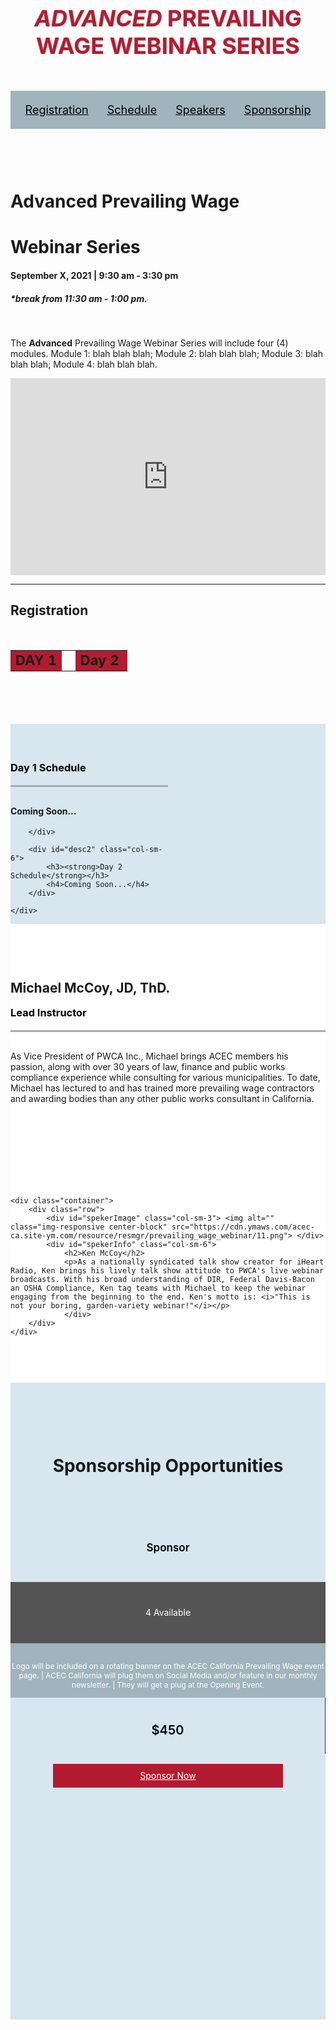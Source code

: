<!-- DO NOT REMOVE STYLING BELOW -->
<style>
    #SpTitleBar {
        display: none;
    }
    #SpSubHead {
        display: none;
    }
    #sp-main {
        width: 100%;
    }
    #SpContent_Container {
        padding: 0;
    }
    #sp-main #left {
        padding-top: 0;
        padding-left: 0;
        padding-right: 0;
    }
    #sp-main #left, #sp-main #right {
        margin-top: 0;
    }
    #SpContent_Container .calloutbox {
        display: none;
    }
    .addthis_toolbox {
        display: none;
    }
    #SpContent_Container .calloutbox {
        display: none;
    }
    #sp-main::before {
        display: none;
    }
    .topTitleOut {
        background: url(https://cdn.ymaws.com/acec-ca.site-ym.com/resource/resmgr/prevailing_wage_webinar/2prevailing_wage_webinar_ban.png) no-repeat scroll center center / cover;
        color: #b31c30;
        font-weight: bold;
        margin-bottom: 0px;
        text-align: center;
        padding: 50px 0px;
        text-shadow: 0 0 3px rgba(0, 0, 0, .3);
        text-transform: uppercase;
        font-size: 36px;
    }
	.smRed {
		color: #b31c30;
		font-weight: bold;
	}
	
	
    #a1, #a2 {
        position: absolute;
        top: 0;
    }
    #testimonialSlider, #sponsor-carousel {
        height: auto !important;
    }
    .navigation {
        background:#a0b4bd;
        padding: 20px 0;
    }
    .inNavIn {
        display: table;
        width: auto;
        margin: 0 auto;
    }
    .inNavIn a {
        display: inline-block;
        padding: 0 15px;
        text-align: center;
        font-size: 18px;
        color: #000;
    }
    .altNav {
        width: 100%;
        height: auto;
        position: fixed;
        top: 134px;
        padding: 20px 0;
        left: 0;
        display: none;
        background: #a0b4bd;
        z-index: 300;
    }
    #topVideo {
        padding: 60px 0;
    }
    /* Begin Testimonial Styles */
    #cpTestimonialOut {
        background: #222d65;
        padding-top: 30px;
        padding-bottom: 30px;
    }
    #testimonialSlider h1 {
        color: #ffffff;
        font-size: 30px;
        font-weight: 300;
        text-align: center;
    }
    #testimonialSlider .carousel-inner {
        margin: 0 auto;
        width: 85%;
    }
    #testimonialSlider .item {
        text-align: center;
        width: 100%;
        margin: 0 auto;
        font-style: italic;
        height: 190px;
    }
    #testimonialSlider .item p {
        color: #fff;
        font-size: 17px;
        line-height: 23px;
    }
    #testimonialSlider h3 {
        color: #fff;
        font-size: 17px;
        font-weight: 700;
        line-height: 21px;
        margin: 0 0 5px;
    }
    #testimonialSlider .carousel-control {
        background-image: none;
        bottom: 50%;
        padding: 0 10px;
        top: auto;
        width: 10%;
        text-shadow: none;
    }
    /*Booking section
        ================================*/
    #prisingOut {
        padding: 60px 0;
    }
    #priceHeading {
        text-align: center;
    }
    .date, .detDes, .detTitle, .pirceInfo, .bookBTN {
        min-height: 70px;
        padding-top: 20px;
    }
    .date {
        color: #000;
        font-size: 17px;
        text-align: center;
        font-weight: 600;
        line-height: 30px;
    }
    .date:after {
        content: "\f0da";
        font-family: FontAwesome;
        right: -11px;
        position: absolute;
        font-size: 35px;
        top: 20px;
        color: #fff;
        z-index: 10;
    }
    .detDes {
        padding-top: 17px;
        font-size: 12px;
        background: #a0b4bd;
        color: #fff;
        overflow: hidden;
        text-align: center;
    }
    .detTitle {
        background: #545454;
        color: #fff;
        text-align: center;
        line-height: 30px;
    }
    .price {
        padding: 0;
    }
    .details {
        padding: 0;
    }
    .details:after {
        content: "\f0da";
        font-family: FontAwesome;
        right: -10px;
        position: absolute;
        font-size: 35px;
        top: 12px;
        color: #545454;
        z-index: 10;
    }
    .row.bookRow {
        border: 1px solid #222d65;
        margin-top: 20px;
    }
    .pirceInfo {
        border-right: 1px solid #222d65;
        color: #000;
        text-align: center;
        font-size: 20px;
        font-weight: 600;
    }
    .bookBTN {
        padding-top: 16px;
    }
    .bookBTN a {
        display: table;
        width: 73%;
        background: #b31c30;
        color: #fff;
        height: 38px;
        line-height: 38px;
        margin: 0 auto;
        text-align: center;
    }
    .bookBTN a:hover {
        background: #C23E50;
    }
    /*Speakers section
        ================================*/
    #speakersOut {
        padding: 60px 0;
        background: #fff;
    }
    /*Sponsor section
        ================================*/
    #sponsorSlider {
        padding: 60px 0px;
    }
    #sponsorSlider h1 {
        margin-bottom: 30px;
    }
    .sponBTN {
        display: table;
        width: 73%;
        background: #333333;
        color: #fff;
        height: 38px;
        line-height: 38px;
        margin: 0 auto;
        text-align: center;
    }
    .sponBTN:hover {
        background: #888;
    }
    .sTitle {
        text-align: center;
    }
    .MobileSponsorsOut {
        display: none;
    }
    #eventOut {
		padding: 60px 0;
		background: #D7E6EF;
	}
	#desc2 a {
		display: block;
		margin-bottom: 10px;
	}
	div#eventOut h3 i {
		display: block;
		margin-bottom: 10px;
		color: #000;
		font-size: 36px;
	}
	
	#eventOut h3{
	color: #000;
    margin-bottom: 30px;
    margin-top: 0;
    padding-bottom: 18px;
    border-bottom: 3px solid #aaa;
	}
    @media (max-width: 960px) {
    .detTitle {
        min-height: 78px;
    }
	#desc1, #desc2 {
		width: 50%;
	}
	#desc3{
		width:100%;
		}
    }
    
    @media (max-width: 767px) {
    #sp-main {
        padding-top: 0px;
        overflow: hidden;
    }
    #sp-main #left {
        padding-top: 0px;
    }
    .topTitleOut {
        padding: 65px 0px;
        font-size: 30px;
    }
    .altNav, .navigation {
        display: none !important;
    }
    .inNavIn a {
        display: block;
        background: rgba(0,0,0,.1);
        margin-bottom: 10px;
        padding: 10px 0;
    }
    .inNavIn {
        width: 100%;
    }
    #priceHeading {
        text-align: center;
    }
    .detTitle {
        padding-bottom: 18px;
    }
    .date {
        padding: 30px;
        font-size: 27px;
    }
    .date:after {
        Content: "\f0d7";
        right: 0;
        left: 0;
        top: auto;
        bottom: -18px;
    }
    .detTitle {
        padding-bottom: 18px;
        font-size: 25px;
    }
    .details:after {
        Content: "\f0d7";
        right: 0;
        left: 0;
        margin: auto;
        top: auto;
        bottom: -30px;
        width: 20px;
        color: #333333;
        z-index: 33;
    }
    .bookRow {
        text-align: center;
        margin-left: 0 !IMPORTANT;
        margin-right: 0 !important;
        margin-bottom: 40px;
    }
    .detDes {
        font-size: 16px;
        padding: 40px;
    }
    .pirceInfo {
        font-size: 28px;
        border: none;
    }
    #spekerInfo {
        text-align: center;
        padding: 40px;
        line-height: 24px;
    }
    .MobileSponsorsOut {
        padding: 60px 0px;
        display: block;
    }
    #sponsorSlider {
        display: none;
    }
    .carousel-control.right {
        height: auto !important;
    }
    .carousel-control.left {
        height: auto !important;
    }
    #testimonialSlider .item {
        height: 250px;
    }
	#desc1, #desc2 {
		width: 100%;
		margin-bottom: 40px;
	}
	.linkCol{
		width:50%;
		}
	.linkCol {
		width: 50%;
		float: left;
	}
    }
    
    @media (max-width: 480px) {
	.linkCol {
		width: 100%;
		float: none;
	}
    #testimonialSlider .item {
        height: 320px;
    }
    #testimonialSlider .item p {
        font-size: 16px;
    }
    }
</style>
<!--Do not remove site will Break-->
<!--Do not remove site will Break-->
<script>
    //Page scroll script!!!!
	$(function(){
		   
		   
			//Anount of separation in Pixels of scroll stoping point	   
		    var offset = 220 ;
		   
		   $('a').click(function(){
				
				if(this.hash){
					//Remove the sign(#) from href
					var noHash = this.hash.substr(1);
					
					//get position of the achor div
					var $toElement = $(".trig[id="+noHash+"]");
					var toPosition = $toElement.offset().top;
					
			        console.log(toPosition);
					
					//animate Scrool
				     $("body,html").animate({
						scrollTop : toPosition - offset
					 },2200);
					
					return false;		
				}			
			});
	//Page scroll script!!!!
    
	//Show Alternative Navigation script!!!!
	$(window).scroll(function () { 
	  	var navTop = $("#a1").offset().top;
		var bTop = $(this).scrollTop();
		 
 		if( bTop >= navTop ){
			 $(".altNav").slideDown();
			 
			}
			else{
				$(".altNav").fadeOut();
				
				}
	});
	//Show Side Nave script!!!!
});
</script>
<!--Do not remove site will Break-->
<!--TOP TITLE-->
<div class="col-sm-12 topTitleOut">
	<div class="container"><i>Advanced</i> Prevailing Wage Webinar Series</div>
</div>
<div class="col-sm-12 navigation">
    <div class="container">
        <div class="inNavIn"> <a href="#a1">Registration</a> <a href="#a2">Schedule</a> <a href="#a3">Speakers</a> <a href="#a4">Sponsorship</a></div>
    </div>
</div>
<div class="col-sm-12 altNav">
    <div class="container">
        <div class="inNavIn"> <a href="#a1">Registration</a> <a href="#a2">Schedule</a> <a href="#a3">Speakers</a> <a href="#a3">Sponsorships</a><a href="#a1">To top</a> </div>
    </div>
</div>
<div id="topVideo" class="col-sm-12 area">
    <div class="trig" id="a1"> </div>
    <div class="container">
        <div class="row">
            <div class="col-sm-6">
		    <h1><strong>Advanced</strong> Prevailing Wage</h1>
		    <h1>Webinar Series</h1>
                <h4>September X, 2021 | 9:30 am - 3:30 pm</h4>
		    <h5><i>*break from 11:30 am - 1:00 pm.</i></h5><br>
		    <p>The <strong>Advanced</strong> Prevailing Wage Webinar Series will include four (4) modules. Module 1: blah blah blah; Module 2: blah blah blah; Module 3: blah blah blah; Module 4: blah blah blah.
                </p>
            </div>
            <div class="col-sm-6">
                <iframe src="https://cdn.ymaws.com/acec-ca.site-ym.com/resource/resmgr/prevailing_wage_webinar/prevailing_wage_logo.png" width="100%" height="315" frameborder="0"></iframe>
          </div>
        </div>
        <hr><div class="trig" id="a1"> </div>
        <h2><i class="fas fa-calendar-alt"></i> Registration</h2>
        <br />
        <table style="text-align: center; width: 481px; height: 42px;" cellpadding="10">
            <tbody>
                <tr>
                    <td style="background-color: #b31c30;">
                        <span style="font-size: 22px;"><b><span style="font-size: 22px;"><span style="font-size: 22px;">DAY 1
</span></span>
                        </b>
                        </span>
                    </td>
                    <td><span style="font-size: 22px;"><b>&nbsp;</b></span></td>
                    <td style="background-color: #b31c30;"><span style="font-size: 22px;"><b>Day 2&nbsp;</b></span></td>
                </tr>
            </tbody>
        </table>
    </div>
</div>

<!-------Event detail---->
<div id="eventOut" class="col-sm-12">
    <div class="trig" id="a2"> </div>
    <div class="container">
        <div id="desc1" class="col-sm-6">
            <h3><strong>Day 1 Schedule</strong></h3>
            <h4>Coming Soon...</h4>

        </div>

        <div id="desc2" class="col-sm-6">
            <h3><strong>Day 2 Schedule</strong></h3>
            <h4>Coming Soon...</h4>
        </div>

    </div>
</div>
<!-------Event detail---->
<!------Speaker Section-------->
<div id="speakersOut" class="col-sm-12">
    <div class="trig" id="a3"> </div>
    <div class="container">
        <div class="row">
            <div id="spekerImage" class="col-sm-3"> <img alt="" class="img-responsive center-block" src="https://cdn.ymaws.com/acec-ca.site-ym.com/resource/resmgr/prevailing_wage_webinar/10.png"> </div>
            <div id="spekerInfo" class="col-sm-6">
                <h2>Michael McCoy, JD, ThD.</h2>
		    <h3>Lead Instructor</h3>
                <p>As Vice President of PWCA Inc., Michael brings ACEC members his passion, along with over 30 years of law, finance and public works compliance experience while consulting for various municipalities. To date, Michael has lectured to and has trained more prevailing wage contractors and awarding bodies than any other public works consultant in California.</p>
                </div>
        </div>
    </div>
</div>
<div id="speakersOut" class="col-sm-12">

    <div class="container">
        <div class="row">
            <div id="spekerImage" class="col-sm-3"> <img alt="" class="img-responsive center-block" src="https://cdn.ymaws.com/acec-ca.site-ym.com/resource/resmgr/prevailing_wage_webinar/11.png"> </div>
            <div id="spekerInfo" class="col-sm-6">
                <h2>Ken McCoy</h2>
                <p>As a nationally syndicated talk show creator for iHeart Radio, Ken brings his lively talk show attitude to PWCA's live webinar broadcasts. With his broad understanding of DIR, Federal Davis-Bacon an OSHA Compliance, Ken tag teams with Michael to keep the webinar engaging from the beginning to the end. Ken's motto is: <i>"This is not your boring, garden-variety webinar!"</i></p>
                </div>
        </div>
    </div>
</div>
<!--------Pricing Heading-------->
        <div id="eventOut" class="col-sm-12">
	<br>
	    <div class="trig" id="a4"> </div>
	    <div id="priceHeading" class="row">
            <h1>Sponsorship Opportunities</h1>
            <div id="priceInfo" class="col-sm-12">
                    </div>
        </div>
        <!-------Booking Row 1----------->
       <div id="eventOut" class="col-sm-12">
            <div class="col-sm-2 date"> Sponsor </div>
            <div class="col-sm-5 details">
                <div cass="row">
                    <div class="col-sm-4 detTitle">
                        <p>4 Available</p>
                    </div>
                    <div class="col-sm-8 detDes">
                        <p>Logo will be included on a rotating banner on the ACEC California Prevailing Wage event page. | ACEC California will plug them on Social Media and/or feature in our monthly newsletter. | They will get a plug at the Opening Event. </p>
                    </div>
                </div>
            </div>
            <div class="col-sm-5 price">
                <div cass="row">
                    <div class="col-sm-6 pirceInfo">
                        <p>$450</p>
                    </div>
                    <div class="col-sm-6 bookBTN"> <a href="#">Sponsor Now</a> </div>
                </div>
            </div>
        </div>
        <!-------Booking Row 2----------->
        <!-------Booking Row 3----------->
<!------Sponsor Slider-------->
<div id="sponsorSlider" class="col-sm-12">
    <div class="trig"</div>
    <div class="container">
        <div class="sTitle">
            <h1></h1>
        </div>
        <div id="sponsor-carousel" class="carousel slide" data-ride="carousel">
            <!-- Wrapper for slides -->
            <div class="carousel-inner" role="listbox">
                <div class="item next left">
                    <div class="col-sm-3"> <img class="img-responsive" src=""> </div>
                    <div class="col-sm-3"> <img class="img-responsive" src=""> </div>
                    <div class="col-sm-3"> <img class="img-responsive" src=""> </div>
                    <div class="col-sm-3"> <img class="img-responsive" src=""> </div>
                </div>
                <div class="item active left">
                    <div class="col-sm-3"> <img class="img-responsive" src=""> </div>
                    <div class="col-sm-3"> <img class="img-responsive" src=""> </div>
                    <div class="col-sm-3"> <img class="img-responsive" src=""> </div>
                    <div class="col-sm-3"> <img class="img-responsive" src=""> </div>
                </div>
            </div>
        </div>
    </div>
</div>
<!------Mobile Sponsor Row section---------->
<div class="MobileSponsorsOut">

    <div class="sTitle">
        <h2>Our Sponsors</h2>
    </div>
    <div class="container">
        <div class="row"> <a href="#" class="sponBTN"></a> </div>
    </div>
</div>
